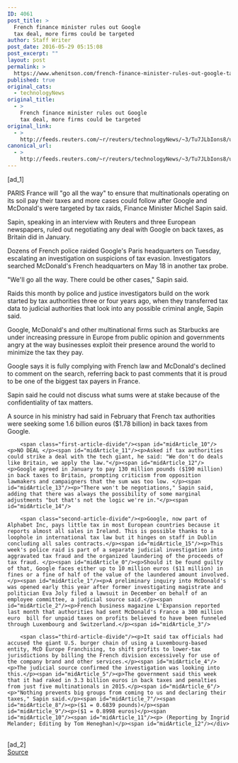 ```yaml
---
ID: 4061
post_title: >
  French finance minister rules out Google
  tax deal, more firms could be targeted
author: Staff Writer
post_date: 2016-05-29 05:15:08
post_excerpt: ""
layout: post
permalink: >
  https://www.whenitson.com/french-finance-minister-rules-out-google-tax-deal-more-firms-could-be-targeted/
published: true
original_cats:
  - technologyNews
original_title:
  - >
    French finance minister rules out Google
    tax deal, more firms could be targeted
original_link:
  - >
    http://feeds.reuters.com/~r/reuters/technologyNews/~3/Tu7JLbIons8/us-google-france-idUSKCN0YK03O
canonical_url:
  - >
    http://feeds.reuters.com/~r/reuters/technologyNews/~3/Tu7JLbIons8/us-google-france-idUSKCN0YK03O
---
```

 [ad_1]
<br><div id="articleText">
<span id="midArticle_start"/>

<span id="midArticle_0"/><span class="focusParagraph" readability="5"><p><span class="articleLocation">PARIS</span> France will "go all the way" to ensure that multinationals operating on its soil pay their taxes and more cases could follow after Google and McDonald's were targeted by tax raids, Finance Minister Michel Sapin said. </p></span><span id="midArticle_1"/><p>Sapin, speaking in an interview with Reuters and three European newspapers, ruled out negotiating any deal with Google on back taxes, as Britain did in January.</p><span id="midArticle_2"/><p>Dozens of French police raided Google's Paris headquarters on Tuesday, escalating an investigation on suspicions of tax evasion. Investigators searched McDonald's French headquarters on May 18 in another tax probe.</p><span id="midArticle_3"/><p>"We'll go all the way. There could be other cases," Sapin said.</p><span id="midArticle_4"/><p>Raids this month by police and justice investigators build on the work started by tax authorities three or four years ago, when they transferred tax data to judicial authorities that look into any possible criminal angle, Sapin said. </p><span id="midArticle_5"/><p>Google, McDonald's and other multinational firms such as Starbucks are under increasing pressure in Europe from public opinion and governments angry at the way businesses exploit their presence around the world to minimize the tax they pay.</p><span id="midArticle_6"/><p>Google says it is fully complying with French law and McDonald's declined to comment on the search, referring back to past comments that it is proud to be one of the biggest tax payers in France.</p><span id="midArticle_7"/><p>Sapin said he could not discuss what sums were at stake because of the confidentiality of tax matters. </p><span id="midArticle_8"/><p>A source in his ministry had said in February that French tax authorities were seeking some 1.6 billion euros  ($1.78 billion) in back taxes from Google.</p><span id="midArticle_9"/>
        
        <span class="first-article-divide"/><span id="midArticle_10"/><p>NO DEAL </p><span id="midArticle_11"/><p>Asked if tax authorities could strike a deal with the tech giant, he said: "We don't do deals like Britain, we apply the law."</p><span id="midArticle_12"/><p>Google agreed in January to pay 130 million pounds ($190 million) in back taxes to Britain, prompting criticism from opposition lawmakers and campaigners that the sum was too low. </p><span id="midArticle_13"/><p>"There won't be negotiations," Sapin said, adding that there was always the possibility of some marginal adjustments "but that's not the logic we're in."</p><span id="midArticle_14"/>
        
        <span class="second-article-divide"/><p>Google, now part of Alphabet Inc, pays little tax in most European countries because it reports almost all sales in Ireland. This is possible thanks to a loophole in international tax law but it hinges on staff in Dublin concluding all sales contracts.</p><span id="midArticle_15"/><p>This week's police raid is part of a separate judicial investigation into aggravated tax fraud and the organized laundering of the proceeds of tax fraud. </p><span id="midArticle_0"/><p>Should it be found guilty of that, Google faces either up to 10 million euros ($11 million) in fines or a fine of half of the value of the laundered amount involved.</p><span id="midArticle_1"/><p>A preliminary inquiry into McDonald's was opened early this year after former investigating magistrate and politician Eva Joly filed a lawsuit in December on behalf of an employee committee, a judicial source said.</p><span id="midArticle_2"/><p>French business magazine L'Expansion reported last month that authorities had sent McDonald's France a 300 million euro  bill for unpaid taxes on profits believed to have been funneled through Luxembourg and Switzerland.</p><span id="midArticle_3"/>
        
        <span class="third-article-divide"/><p>It said tax officials had accused the giant U.S. burger chain of using a Luxembourg-based entity, McD Europe Franchising, to shift profits to lower-tax jurisdictions by billing the French division excessively for use of the company brand and other services.</p><span id="midArticle_4"/><p>The judicial source confirmed the investigation was looking into this.</p><span id="midArticle_5"/><p>The government said this week that it had raked in 3.3 billion euros in back taxes and penalties from just five multinationals in 2015.</p><span id="midArticle_6"/><p>"Nothing prevents big groups from coming to us and declaring their taxes," Sapin said.</p><span id="midArticle_7"/><span id="midArticle_8"/><p>($1 = 0.6839 pounds)</p><span id="midArticle_9"/><p>($1 = 0.8998 euros)</p><span id="midArticle_10"/><span id="midArticle_11"/><p> (Reporting by Ingrid Melander; Editing by Tom Heneghan)</p><span id="midArticle_12"/></div>
<br>[ad_2]
<br><a href="http://feeds.reuters.com/~r/reuters/technologyNews/~3/Tu7JLbIons8/us-google-france-idUSKCN0YK03O">Source </a>